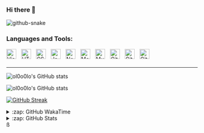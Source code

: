 ### Hi there 👋

[//]: # (![暗色]&#40;https://raw.githubusercontent.com/ol0o0lo/ol0o0lo/output/github-contribution-grid-snake-dark.svg&#41;)

<picture>
  <source media="(prefers-color-scheme: dark)" srcset="https://raw.githubusercontent.com/ol0o0lo/ol0o0lo/output/github-contribution-grid-snake-dark.svg" />
  <source media="(prefers-color-scheme: light)" srcset="https://raw.githubusercontent.com/ol0o0lo/ol0o0lo/output/github-contribution-grid-snake.svg" />
  <img alt="github-snake" src="github-snake.svg" />
</picture>

### Languages and Tools:

<img align="left" alt="Visual Studio Code" width="26px" src="https://cdn.jsdelivr.net/gh/devicons/devicon/icons/vscode/vscode-original.svg" style="padding-right:10px;" />
<img align="left" alt="HTML5" width="26px" src="https://cdn.jsdelivr.net/gh/devicons/devicon/icons/html5/html5-original.svg" style="padding-right:10px;" />
<img align="left" alt="CSS3" width="26px" src="https://cdn.jsdelivr.net/gh/devicons/devicon/icons/css3/css3-original.svg" style="padding-right:10px;" />
<img align="left" alt="JavaScript" width="26px" src="https://cdn.jsdelivr.net/gh/devicons/devicon/icons/javascript/javascript-original.svg" style="padding-right:10px;" />
<img align="left" alt="Node.js" width="26px" src="https://cdn.jsdelivr.net/gh/devicons/devicon/icons/nodejs/nodejs-original.svg" style="padding-right:10px;" />
<img align="left" alt="MongoDB" width="26px" src="https://cdn.jsdelivr.net/gh/devicons/devicon/icons/mongodb/mongodb-original.svg" style="padding-right:10px;" />
<img align="left" alt="MySQL" width="26px" src="https://cdn.jsdelivr.net/gh/devicons/devicon/icons/mysql/mysql-original.svg" style="padding-right:10px;" />
<img align="left" alt="Git" width="26px" src="https://cdn.jsdelivr.net/gh/devicons/devicon/icons/git/git-original.svg" style="padding-right:10px;" />
<img align="left" alt="GitHub" width="26px" src="https://user-images.githubusercontent.com/3369400/139447912-e0f43f33-6d9f-45f8-be46-2df5bbc91289.png" style="padding-right:10px;" />
<img align="left" alt="GitHub" width="26px" src="https://user-images.githubusercontent.com/3369400/139448065-39a229ba-4b06-434b-bc67-616e2ed80c8f.png" style="padding-right:10px;" />

<br />
<br />

---

[//]: # (### 我的打卡)


![ol0o0lo's GitHub stats](https://readme-stats.l0o0l.cn/api/?username=ol0o0lo&theme=graywhite&hide=prs,issues,contribs&locale=cn)

![ol0o0lo's GitHub stats](https://readme-stats.l0o0l.cn/api/top-langs?username=ol0o0lo&theme=graywhite&hide=css&hide_progress=true&locale=cn)

[![GitHub Streak](https://streak-stats.demolab.com?user=ol0o0lo&theme=transparent&locale=zh_Hans&date_format=%5BY.%5Dn.j&mode=weekly)](https://git.io/streak-stats)

<details>
  <summary>:zap: GitHub WakaTime</summary>

<!--START_SECTION:waka-->
![Profile Views](http://img.shields.io/badge/%E4%B8%AA%E4%BA%BA%E8%B5%84%E6%96%99%E8%A7%82%E7%9C%8B%E6%AC%A1%E6%95%B0-73-blue)

![Lines of code](https://img.shields.io/badge/%E4%BB%8E%E3%80%8CHello%20World%E3%80%8D%E8%B5%B7%E6%88%91%E5%B7%B2%E7%BB%8F%E5%86%99%E4%BA%86-8.3%20million%20%E8%A1%8C%E4%BB%A3%E7%A0%81-blue)

**🐱 我的 GitHub 数据** 

> 📦  使用了 159.3 kB GitHub 存储空间 
 > 
> 🏆 91 个贡献，在 2024 年
 > 
> 💼 开放招聘
 > 
> 📜 39 个公共仓库 
 > 
> 🔑 10 个私人仓库 
 > 
**我是早起的 🐤** 

```text
🌞 早晨                     72 commits          ███░░░░░░░░░░░░░░░░░░░░░░   11.88 % 
🌆 白天                     277 commits         ███████████░░░░░░░░░░░░░░   45.71 % 
🌃 傍晚                     136 commits         ██████░░░░░░░░░░░░░░░░░░░   22.44 % 
🌙 晚上                     121 commits         █████░░░░░░░░░░░░░░░░░░░░   19.97 % 
```
📅 **我最有效率是在 星期四** 

```text
星期一                      82 commits          ███░░░░░░░░░░░░░░░░░░░░░░   13.53 % 
星期二                      134 commits         ██████░░░░░░░░░░░░░░░░░░░   22.11 % 
星期三                      65 commits          ███░░░░░░░░░░░░░░░░░░░░░░   10.73 % 
星期四                      137 commits         ██████░░░░░░░░░░░░░░░░░░░   22.61 % 
星期五                      43 commits          ██░░░░░░░░░░░░░░░░░░░░░░░   07.10 % 
星期六                      88 commits          ████░░░░░░░░░░░░░░░░░░░░░   14.52 % 
星期日                      57 commits          ██░░░░░░░░░░░░░░░░░░░░░░░   09.41 % 
```


📊 **本周消耗时间** 

```text
🕑︎ 时区: Asia/Shanghai

💬 编程语言: 
JavaScript               11 mins             ███████████░░░░░░░░░░░░░░   44.93 % 
Python                   8 mins              ████████░░░░░░░░░░░░░░░░░   33.53 % 
Requirements.txt         4 mins              █████░░░░░░░░░░░░░░░░░░░░   19.46 % 
Vue.js                   0 secs              ░░░░░░░░░░░░░░░░░░░░░░░░░   01.20 % 
HTML                     0 secs              ░░░░░░░░░░░░░░░░░░░░░░░░░   00.89 % 

🔥 编辑器: 
PyCharm                  13 mins             █████████████░░░░░░░░░░░░   52.99 % 
WebStorm                 11 mins             ████████████░░░░░░░░░░░░░   47.01 % 

🐱‍💻 项目: 
Uhome                    13 mins             █████████████░░░░░░░░░░░░   52.99 % 
Sasnio                   11 mins             ███████████░░░░░░░░░░░░░░   45.82 % 
Uhome-frontend-insider   0 secs              ░░░░░░░░░░░░░░░░░░░░░░░░░   01.20 % 

💻 操作系统: 
Mac                      24 mins             █████████████████████████   100.00 % 
```


<!--END_SECTION:waka-->


</details>


<details>
  <summary>:zap: GitHub Stats</summary>

  <img align="left" alt="ol0o0lo's GitHub Stats" src="https://github-readme-activity-graph.vercel.app/graph?username=ol0o0lo&theme=high-contrast&hide_title=flase&radius=16" />

</details>ß
